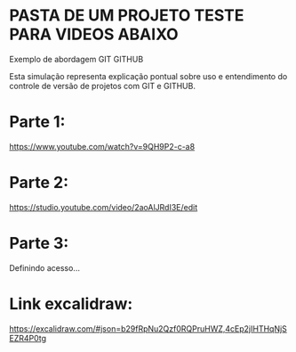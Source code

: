 # PASTA DE UM PROJETO TESTE PARA VIDEOS ABAIXO
Exemplo de abordagem GIT GITHUB

Esta simulação representa explicação pontual sobre uso e entendimento do controle de versão de projetos com GIT e GITHUB.

# Parte 1:
https://www.youtube.com/watch?v=9QH9P2-c-a8







# Parte 2:
https://studio.youtube.com/video/2aoAlJRdI3E/edit







# Parte 3:
Definindo acesso...




# Link excalidraw:
https://excalidraw.com/#json=b29fRpNu2Qzf0RQPruHWZ,4cEp2jIHTHqNjSEZR4P0tg
